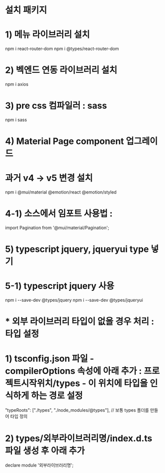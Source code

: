 # 설치 패키지 
# 1) 메뉴 라이브러리 설치
npm i react-router-dom
npm i @types/react-router-dom

# 2) 벡엔드 연동 라이브러리 설치
npm i axios

# 3) pre css 컴파일러 : sass
npm i sass

# 4) Material Page component 업그레이드 
# 과거 v4 -> v5 변경 설치
npm i @mui/material @emotion/react @emotion/styled

# 4-1) 소스에서 임포트 사용법 : <Pagination />
import Pagination from '@mui/material/Pagination';

# 5) typescript jquery, jqueryui type 넣기
# 5-1) typescript jquery 사용
npm i --save-dev @types/jquery
npm i --save-dev @types/jqueryui


# * 외부 라이브러리 타입이 없을 경우 처리 : 타입 설정
# 1) tsconfig.json 파일 - compilerOptions 속성에 아래 추가 : 프로젝트시작위치/types - 이 위치에 타입을 인식하게 하는 경로 설정
"typeRoots": ["./types", "./node_modules/@types"], // 보통 types 폴더를 만들어 타입 정의
# 2) types/외부라이브러리명/index.d.ts 파일 생성 후 아래 추가
declare module '외부라이브러리명';